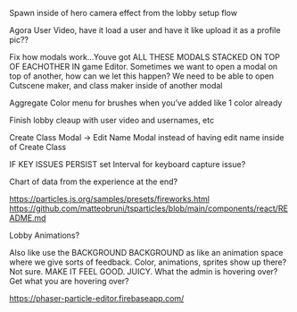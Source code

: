 Spawn inside of hero camera effect from the lobby setup flow

Agora User Video, have it load a user and have it like upload it as a profile pic??

Fix how modals work...Youve got ALL THESE MODALS STACKED ON TOP OF EACHOTHER IN game Editor. Sometimes we want to open a modal on top of another, how can we let this happen? We need to be able to open Cutscene maker, and class maker inside of another modal

Aggregate Color menu for brushes when you’ve added like 1 color already

Finish lobby cleaup with user video and usernames, etc

Create Class Modal -> Edit Name Modal instead of having edit name inside of Create Class

IF KEY ISSUES PERSIST
set Interval for keyboard capture issue?

Chart of data from the experience at the end?

https://particles.js.org/samples/presets/fireworks.html
https://github.com/matteobruni/tsparticles/blob/main/components/react/README.md

Lobby Animations?

Also like use the BACKGROUND BACKGROUND as like an animation space where we give sorts of feedback. Color, animations, sprites show up there? Not sure. MAKE IT FEEL GOOD. JUICY. What the admin is hovering over? Get what you are hovering over? 

https://phaser-particle-editor.firebaseapp.com/